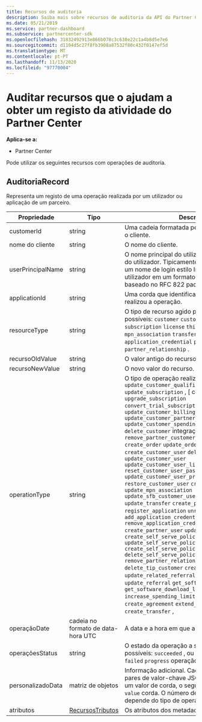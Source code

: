```yaml
---
title: Recursos de auditoria
description: Saiba mais sobre recursos de auditoria da API do Partner Center, como o AuditRecord, que pode usar para obter um registo da atividade do Partner Center.
ms.date: 05/21/2019
ms.service: partner-dashboard
ms.subservice: partnercenter-sdk
ms.openlocfilehash: 31832492913e866b078c3c638e22c1a4b8d5e7e6
ms.sourcegitcommit: d1104d5c27f8fb3908a87532f80c432f0147ef5d
ms.translationtype: MT
ms.contentlocale: pt-PT
ms.lasthandoff: 11/13/2020
ms.locfileid: "97770004"
---
```

# <a name="auditing-resources-that-help-you-get-a-record-of-partner-center-activity"></a>Auditar recursos que o ajudam a obter um registo da atividade do Partner Center

**Aplica-se a:**

- Partner Center

Pode utilizar os seguintes recursos com operações de auditoria.

## <a name="auditrecord"></a>AuditoriaRecord

Representa um registo de uma operação realizada por um utilizador ou aplicação de um parceiro.

| Propriedade | Tipo | Descrição |
| --- | --- | ---|
| customerId | string | Uma cadeia formatada pelo GUID que identifica o cliente. |
| nome do cliente | string | O nome do cliente. |
| userPrincipalName | string | O nome principal do utilizador ou identificador do utilizador. Tipicamente, esta propriedade é um nome de login estilo Internet para um utilizador em um formato de endereço de e-mail baseado no RFC 822 padrão da Internet. |
| applicationId | string | Uma corda que identifica a aplicação que realizou a operação. |
| resourceType | string | O tipo de recurso agido pela operação. Valores possíveis: `customer` `customer_user` , `order` `subscription` `license` `third_party_add_on` `mpn_association` `transfer` `application` `application_credential` `partner_user` `partner_relationship` . |
| recursoOldValue | string | O valor antigo do recurso. |
| recursoNewValue | string | O novo valor do recurso. |
| operationType | string | O tipo de operação realizada. Valores possíveis: `update_customer_qualification` `update_subscription` , [ contas de `upgrade_subscription` `convert_trial_subscription` `add_customer` `update_customer_billing_profile` `update_customer_partner_contract_company_name` `update_customer_spending_budget` `delete_customer` integração de caixas de areia), `remove_partner_customer_relationship` `create_order` `update_order` `create_customer_user` `delete_customer_user` `update_customer_user` `update_customer_user_licenses` `reset_customer_user_password` `update_customer_user_principal_name` `restore_customer_user` `create_mpn_association` `update_mpn_association` `update_sfb_customer_user_licenses` `update_transfer` `create_partner_relationship` `register_application` `unregister_application` `add_application_credential` `remove_application_credential` `create_partner_user` `update_partner_user` `create_self_serve_policy` `update_self_serve_policy` `create_self_serve_policy` `delete_self_serve_policy` `remove_partner_relationship` `delete_tip_customer` `create_related_referral` `update_related_referral` `create_referral` `update_referral` `get_software_key` `get_software_download_link` `increase_spending_limit` `ready_invoice` `create_agreement` `extend_relationship` `create_transfer` , |
| operaçãoDate | cadeia no formato de data-hora UTC | A data e a hora em que a operação foi realizada. |
| operaçõesStatus | string | O estado da operação a ser auditado. Valores possíveis: `succeeded` , ou , o que significa que a `failed` `progress` operação ainda está em curso. |
| personalizadoData  | matriz de objetos | Informação adicional. Cada objeto contém dois pares de valor-chave JSON: o primeiro é `key` e um valor de corda, o segundo é e um valor de `value` corda. O número de objetos na matriz depende do tipo de operação que foi realizado. |
| atributos | [RecursosTributos](utility-resources.md#resourceattributes) | Os atributos dos metadados. |
